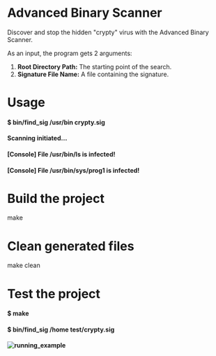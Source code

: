# Advanced Binary Scanner

Discover and stop the hidden "crypty" virus with the Advanced Binary Scanner. 

As an input, the program gets 2 arguments:
1. **Root Directory Path:** The starting point of the search.
2. **Signature File Name:** A file containing the signature.

# Usage
#### $ bin/find_sig /usr/bin crypty.sig
#### Scanning initiated...
#### [Console] File /usr/bin/ls is infected!
#### [Console] File /usr/bin/sys/prog1 is infected!

# Build the project
make
# Clean generated files
make clean

# Test the project
#### $ make
#### $ bin/find_sig /home test/crypty.sig
#### ![running_example](https://github.com/IlayCh/SigScanner/assets/90407670/e6fb5040-257f-492d-9ac3-a5fb70c09c8f)

